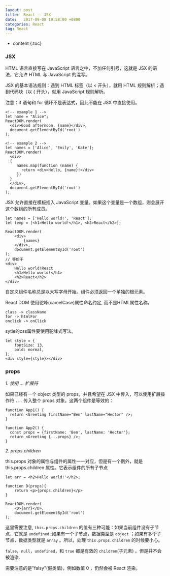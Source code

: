 ```yaml
---
layout: post
title:  React —— JSX
date:   2017-09-08 19:58:00 +0800
categories: React
tag: React
---
```


* content
{:toc}

### JSX

HTML 语言直接写在 JavaScript 语言之中，不加任何引号，这就是 JSX 的语法，它允许 HTML 与 JavaScript 的混写。

JSX 的基本语法规则：遇到 HTML 标签（以 < 开头），就用 HTML 规则解析；遇到代码块（以 { 开头），就用 JavaScript 规则解析。

注意：if 语句和 for 循环不是表达式，因此不能在 JSX 中直接使用。

```
<!-- example 1 -->
let name = "Alice";
ReactDOM.render(
  <div>Good afternoon, {name}</div>,
  document.getElementById('root')
);

<!-- example 2 -->
let names = ['Alice', 'Emily', 'Kate'];
ReactDOM.render(
  <div>
  {
     names.map(function (name) {
       return <div>Hello, {name}!</div>
     })
  }
  </div>,
  document.getElementById('root')
);
```

JSX 允许直接在模板插入 JavaScript 变量。如果这个变量是一个数组，则会展开这个数组的所有成员。

```
let names = ['Hello world!', 'React'];
let temp = [<h1>Hello world!</h1>, <h2>React</h2>];

ReactDOM.render(
	<div>
		{names}
	</div>,
	document.getElementById('root')
);
// 等价于
<div>
	Hello world!React
	<h1>Hello world!</h1>
	<h2>React</h2>
</div>
```
自定义组件名称总是以大写字母开始。组件必须返回一个单独的根元素。

React DOM 使用驼峰(camelCase)属性命名约定, 而不是HTML属性名称。

```
class -> className
for -> htmlFor
onclick -> onClick
```

sytle的css属性要使用驼峰式写法。

```
let style = {
    fontSize: 13,
    bold: normal,
};
<div style={style}></div>
```

### props 

*1. 使用 ... 扩展符*

如果已经有一个 object 类型的 props，并且希望在 JSX 中传入，可以使用扩展操作符 `...` 传入整个 props 对象。这两个组件是等效的：

```
function App1() {
  return <Greeting firstName="Ben" lastName="Hector" />;
}

function App2() {
  const props = {firstName: 'Ben', lastName: 'Hector'};
  return <Greeting {...props} />;
}
```

*2. props.children*

this.props 对象的属性与组件的属性一一对应，但是有一个例外，就是 this.props.children 属性。它表示组件的所有子节点

```
let arr = <h2>Hello world!'</h2>;

function D(props){
  	return <p>{props.children}</p>
}

ReactDOM.render(
  	<D>{arr}</D>,
  	document.getElementById('root')
);
```

这里需要注意, `this.props.children` 的值有三种可能：如果当前组件没有子节点，它就是 `undefined` ;如果有一个子节点，数据类型是 `object` ；如果有多个子节点，数据类型就是 `array` 。所以，处理 `this.props.children` 的时候要小心。

`false`，`null`，`undefined`，和 `true` 都是有效的 `children`(子元素) 。但是并不会被渲染.

需要注意的是"falsy"(假类值)，例如数值 0 ，仍然会被 React 渲染。